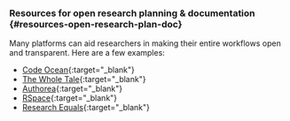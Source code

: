 ### Resources for open research planning & documentation {#resources-open-research-plan-doc}

Many platforms can aid researchers in making their entire workflows open and transparent. Here are a few examples:

- [Code Ocean](http://codeocean.com/){:target="_blank"}
- [The Whole Tale](http://wholetale.org/){:target="_blank"}
- [Authorea](https://www.authorea.com/product){:target="_blank"}
- [RSpace](https://www.researchspace.com/){:target="_blank"}
- [Research Equals](https://libscie.org/researchequals-com/){:target="_blank"}

